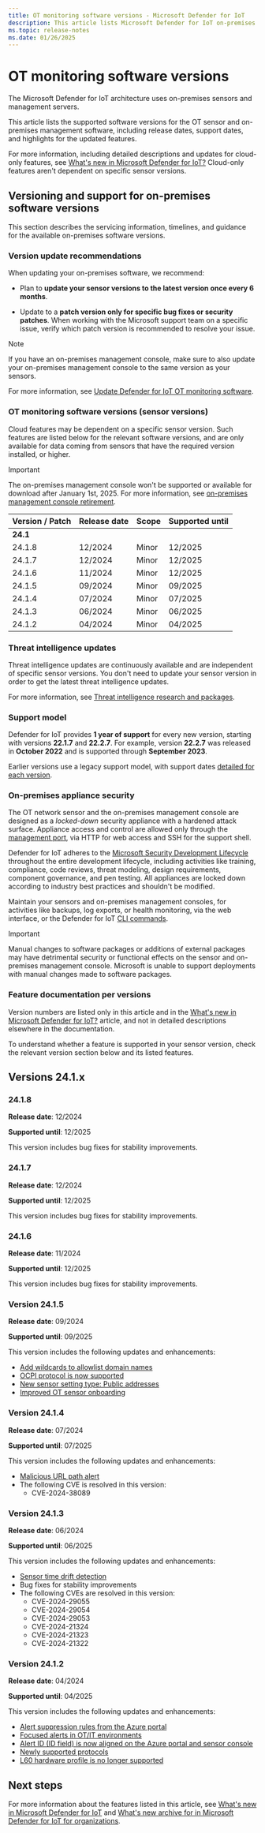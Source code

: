 ```yaml
---
title: OT monitoring software versions - Microsoft Defender for IoT
description: This article lists Microsoft Defender for IoT on-premises OT monitoring software versions, including release and support dates and highlights for new features.
ms.topic: release-notes
ms.date: 01/26/2025
---
```


# OT monitoring software versions

The Microsoft Defender for IoT architecture uses on-premises sensors and management servers.

This article lists the supported software versions for the OT sensor and on-premises management software, including release dates, support dates, and highlights for the updated features.

For more information, including detailed descriptions and updates for cloud-only features, see [What's new in Microsoft Defender for IoT?](whats-new.md) Cloud-only features aren't dependent on specific sensor versions.

## Versioning and support for on-premises software versions

This section describes the servicing information, timelines, and guidance for the available on-premises software versions.

### Version update recommendations

When updating your on-premises software, we recommend:

- Plan to **update your sensor versions to the latest version once every 6 months**.

- Update to a **patch version only for specific bug fixes or security patches**. When working with the Microsoft support team on a specific issue, verify which patch version is recommended to resolve your issue.

> [!NOTE]
> If you have an on-premises management console, make sure to also update your on-premises management console to the same version as your sensors.
>

For more information, see [Update Defender for IoT OT monitoring software](update-ot-software.md).

### OT monitoring software versions (sensor versions)
 
Cloud features may be dependent on a specific sensor version. Such features are listed below for the relevant software versions, and are only available for data coming from sensors that have the required version installed, or higher.

> [!IMPORTANT]
> The on-premises management console won't be supported or available for download after January 1st, 2025. For more information, see [on-premises management console retirement](ot-deploy/on-premises-management-console-retirement.md).
>

| Version / Patch |  Release date | Scope     | Supported until |
| ------- |  ------------ | ----------- | ------------------- |
| **24.1** | | | |
| 24.1.8  |12/2024 | Minor |12/2025 |
| 24.1.7  |12/2024 | Minor |12/2025 |
| 24.1.6  |11/2024 | Minor |12/2025 |
| 24.1.5  |09/2024 | Minor |09/2025 |
| 24.1.4  |07/2024 | Minor |07/2025 |
| 24.1.3  |06/2024 | Minor |06/2025 |
| 24.1.2  |04/2024 | Minor |04/2025 |

### Threat intelligence updates

Threat intelligence updates are continuously available and are independent of specific sensor versions. You don't need to update your sensor version in order to get the latest threat intelligence updates.

For more information, see [Threat intelligence research and packages](how-to-work-with-threat-intelligence-packages.md).

### Support model

Defender for IoT provides **1 year of support** for every new version, starting with versions **22.1.7** and **22.2.7**. For example, version **22.2.7** was released in **October 2022** and is supported through **September 2023**.

Earlier versions use a legacy support model, with support dates [detailed for each version](#ot-monitoring-software-versions).

### On-premises appliance security

The OT network sensor and the on-premises management console are designed as a *locked-down* security appliance with a hardened attack surface. Appliance access and control are allowed only through the [management port](best-practices/understand-network-architecture.md), via HTTP for web access and SSH for the support shell.

Defender for IoT adheres to the [Microsoft Security Development Lifecycle](https://www.microsoft.com/securityengineering/sdl/) throughout the entire development lifecycle, including activities like training, compliance, code reviews, threat modeling, design requirements, component governance, and pen testing. All appliances are locked down according to industry best practices and shouldn't be modified.

Maintain your sensors and on-premises management consoles, for activities like backups, log exports, or health monitoring, via the web interface, or the Defender for IoT [CLI commands](references-work-with-defender-for-iot-cli-commands.md).

> [!IMPORTANT]
> Manual changes to software packages or additions of external packages may have detrimental security or functional effects on the sensor and on-premises management console. Microsoft is unable to support deployments with manual changes made to software packages.
>

### Feature documentation per versions

Version numbers are listed only in this article and in the [What's new in Microsoft Defender for IoT?](whats-new.md) article, and not in detailed descriptions elsewhere in the documentation.

To understand whether a feature is supported in your sensor version, check the relevant version section below and its listed features.

## Versions 24.1.x

### 24.1.8

**Release date**: 12/2024

**Supported until**: 12/2025

This version includes bug fixes for stability improvements.

### 24.1.7

**Release date**: 12/2024

**Supported until**: 12/2025

This version includes bug fixes for stability improvements.

### 24.1.6

**Release date**: 11/2024

**Supported until**: 12/2025

This version includes bug fixes for stability improvements.

### Version 24.1.5

**Release date**: 09/2024

**Supported until**: 09/2025

This version includes the following updates and enhancements:

- [Add wildcards to allowlist domain names](how-to-accelerate-alert-incident-response.md#allow-internet-connections-on-an-ot-network)
- [OCPI protocol is now supported](concept-supported-protocols.md#supported-protocols-for-ot-device-discovery)
- [New sensor setting type: Public addresses](configure-sensor-settings-portal.md#add-sensor-settings)
- [Improved OT sensor onboarding](ot-deploy/activate-deploy-sensor.md#activate-your-ot-sensor)

### Version 24.1.4

**Release date**: 07/2024

**Supported until**: 07/2025

This version includes the following updates and enhancements:

- [Malicious URL path alert](whats-new.md#malicious-url-path-alert)
- The following CVE is resolved in this version:
  - CVE-2024-38089

### Version 24.1.3

**Release date**: 06/2024

**Supported until**: 06/2025

This version includes the following updates and enhancements:

- [Sensor time drift detection](whats-new.md#sensor-time-drift-detection)
- Bug fixes for stability improvements
- The following CVEs are resolved in this version:
  - CVE-2024-29055
  - CVE-2024-29054
  - CVE-2024-29053
  - CVE-2024-21324
  - CVE-2024-21323
  - CVE-2024-21322

### Version 24.1.2

**Release date**: 04/2024

**Supported until**: 04/2025

This version includes the following updates and enhancements:

- [Alert suppression rules from the Azure portal](how-to-accelerate-alert-incident-response.md#suppress-irrelevant-alerts)
- [Focused alerts in OT/IT environments](alerts.md#focused-alerts-in-otit-environments)
- [Alert ID (ID field) is now aligned on the Azure portal and sensor console](how-to-manage-cloud-alerts.md#view-alerts-on-the-azure-portal)
- [Newly supported protocols](concept-supported-protocols.md)
- [L60 hardware profile is no longer supported](ot-appliance-sizing.md#production-line-monitoring-medium-and-small-deployments)

## Next steps

For more information about the features listed in this article, see [What's new in Microsoft Defender for IoT](whats-new.md) and [What's new archive for in Microsoft Defender for IoT for organizations](release-notes-archive.md).

